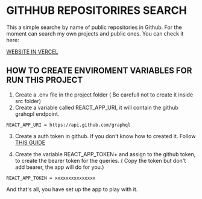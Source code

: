 # GITHHUB REPOSITORIRES SEARCH

This a simple searche by name of public repositories in Github. For the moment can search my own projects and public ones. 
You can check it here:

[WEBSITE IN VERCEL](https://github-repositories-searcher.jmoralesmnz.vercel.app/)


## HOW TO CREATE ENVIROMENT VARIABLES FOR RUN THIS PROJECT

1. Create a .env file in the project folder ( Be carefull not to create it inside src folder)
2. Create a variable called REACT_APP_URI, it will contain the github grahqpl endpoint.
  ```
  REACT_APP_URI = https://api.github.com/graphql
  ```
3. Create a auth token in github. If you don't know how to created it. Follow [THIS GUIDE](https://docs.github.com/es/github/authenticating-to-github/creating-a-personal-access-token.)

4. Create the variable REACT_APP_TOKEN+  and assign to the github token, to create the bearer token for the queries. ( Copy the token but don't add bearer, the app will do for you.)
```
REACT_APP_TOKEN = xxxxxxxxxxxxxxx
```
And that's all, you have set up the app to play with it.